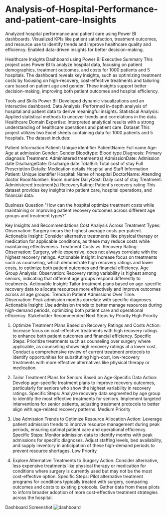 # Analysis-of-Hospital-Performance-and-patient-care-Insights
Analyzed hospital performance and patient care using Power BI dashboards. Visualized KPIs like patient satisfaction, treatment outcomes, and resource use to identify trends and improve healthcare quality and efficiency. Enabled data-driven insights for better decision-making.

Healthcare Insights Dashboard using Power BI
Executive Summary
This project uses Power BI to analyze hospital data, focusing on patient demographics, treatment outcomes, and costs for 1000 patients and 5 hospitals. The dashboard reveals key insights, such as optimizing treatment costs by focusing on high-recovery, cost-effective treatments and tailoring care based on patient age and gender. These insights support better decision-making, improving both patient outcomes and hospital efficiency.

Tools and Skills
Power BI: Developed dynamic visualizations and an interactive dashboard.
Data Analysis: Performed in-depth analysis of hospital and patient data to derive meaningful insights.
Statistical Analysis: Applied statistical methods to uncover trends and correlations in the data.
Healthcare Domain Expertise: Interpreted analytical results with a strong understanding of healthcare operations and patient care.
Dataset
This project utilizes two Excel sheets containing data for 1000 patients and 5 hospitals. The dataset includes:

Patient Information
Patient: Unique identifier
PatientName: Full name
Age: Age at admission
Gender: Gender
Bloodtype: Blood type
Diagnosis: Primary diagnosis
Treatment: Administered treatment(s)
AdmissionDate: Admission date
DischargeDate: Discharge date
TotalBill: Total cost of stay
Full Prescription Details: Medication details
Hospital and Staff Information
Patient: Unique identifier
Hospital: Name of hospital
DoctorName: Attending doctor
RoomNumber: Room number
DailyCost: Daily cost of stay
Treatment: Administered treatment(s)
RecoveryRating: Patient's recovery rating
This dataset provides key insights into patient care, hospital operations, and financial data.

Business Question
"How can the hospital optimize treatment costs while maintaining or improving patient recovery outcomes across different age groups and treatment types?"

Key Insights and Recommendations
Cost Analysis Across Treatment Types:
Observation: Surgery incurs the highest average costs per patient.
Actionable Insight: Consider alternative treatments like physical therapy or medication for applicable conditions, as these may reduce costs while maintaining effectiveness.
Treatment Costs vs. Recovery Rating:
Observation: Surgery, while expensive, does not always correlate with the highest recovery ratings.
Actionable Insight: Increase focus on treatments such as counseling, which demonstrate high recovery ratings and lower costs, to optimize both patient outcomes and financial efficiency.
Age Group Analysis:
Observation: Recovery rating variability is highest among seniors, indicating that different age groups respond differently to treatments.
Actionable Insight: Tailor treatment plans based on age-specific recovery data to allocate resources more effectively and improve outcomes across all age groups.
Trends in Patient Admissions Over Time:
Observation: Peak admission months correlate with specific diagnoses.
Actionable Insight: Use admission trends to better manage resources during high-demand periods, optimizing both patient care and operational efficiency.
Stakeholder Recommended Next Steps by Priority
High Priority

1. Optimize Treatment Plans Based on Recovery Ratings and Costs
Action: Increase focus on cost-effective treatments with high recovery ratings to enhance both patient outcomes and financial efficiency.
Specific Steps:
Prioritize treatments such as counseling over surgery where applicable, as counseling shows high recovery ratings at a lower cost.
Conduct a comprehensive review of current treatment protocols to identify opportunities for substituting high-cost, low-recovery treatments with more effective alternatives like physical therapy or medication.

2. Tailor Treatment Plans for Seniors Based on Age-Specific Data
Action: Develop age-specific treatment plans to improve recovery outcomes, particularly for seniors who show the highest variability in recovery ratings.
Specific Steps:
Analyze recovery data segmented by age group to identify the most effective treatments for seniors.
Implement targeted interventions for senior patients, adjusting treatment protocols to better align with age-related recovery patterns.
Medium Priority

3. Use Admission Trends to Optimize Resource Allocation
Action: Leverage patient admission trends to improve resource management during peak periods, ensuring optimal patient care and operational efficiency.
Specific Steps:
Monitor admission data to identify months with peak admissions for specific diagnoses.
Adjust staffing levels, bed availability, and supply inventory in anticipation of these high-demand periods to prevent resource shortages.
Low Priority

4. Explore Alternative Treatments to Surgery
Action: Consider alternative, less expensive treatments like physical therapy or medication for conditions where surgery is currently used but may not be the most cost-effective option.
Specific Steps:
Pilot alternative treatment programs for conditions typically treated with surgery, comparing outcomes and costs to existing protocols.
Gather data from these pilots to inform broader adoption of more cost-effective treatment strategies across the hospital.

Dashboard Screenshot
![dashboard](https://github.com/user-attachments/assets/7f525bb3-6c26-411b-9084-2ff4e95c53b0)

